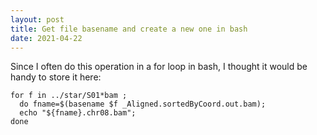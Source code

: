 ```yaml
---
layout: post
title: Get file basename and create a new one in bash 
date: 2021-04-22
---
```


Since I often do this operation in a for loop in bash, I thought it would be handy to store it here:  

```{bash}
for f in ../star/S01*bam ;
  do fname=$(basename $f _Aligned.sortedByCoord.out.bam);
  echo "${fname}.chr08.bam";
done
```

